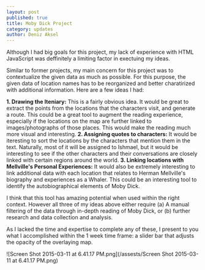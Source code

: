 ```yaml
---
layout: post
published: true
title: Moby Dick Project
category: updates
author: Deniz Aksel
---
```


Although I had big goals for this project, my lack of experience with HTML JavaScript was deffinitely a limiting factor in exectuing my ideas.

Similar to former projects, my main concern for this project was to contextualize the given data as much as possible. For this purpose, the given data of location names has to be reorganized and better charatirized with additional information. Here are a few ideas I had:

**1. Drawing the Iteniary:** This is a fairly obvious idea. It would be great to extract the points from the locations that the characters visit, and generate a route. This could be a great tool to augment the reading experience, especially if the locations on the map are further linked to images/photographs of those places. This would make the reading much more visual and interesting.
**2. Assigning quotes to characters:** It would be iteresting to sort the locations by the characters that mention them in the text. Naturally, most of it will be assigned to Ishmael, but it would be interesting to see if the other characters and their conversations are closely linked with certain regions around the world.
**3. Linking locations with Mellville's Personal Experiences:** It would also be extremely interesting to link additional data with each location that relates to  Herman Mellville's biography and experiences as a Whaler. This could be an interesting tool to identify the autobiographical elements of Moby Dick.

I think that this tool has amazing potential when used within the right context. However all three of my ideas above either require (a) A manual filtering of the data through in-depth reading of Moby Dick, or (b) further research and data collection and analysis.

As I lacked the time and expertise to complete any of these, I present to you what I accomplished within the 1 week time frame: a slider bar that adjusts the opacity of the overlaying map.

![Screen Shot 2015-03-11 at 6.41.17 PM.png](/assests/Screen Shot 2015-03-11 at 6.41.17 PM.png)


